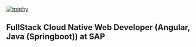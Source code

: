 [![trophy](https://github-profile-trophy.vercel.app/?username=viralcodex&theme=onedark)](https://github.com/ryo-ma/github-profile-trophy)

## FullStack Cloud Native Web Developer (Angular, Java (Springboot)) at SAP
